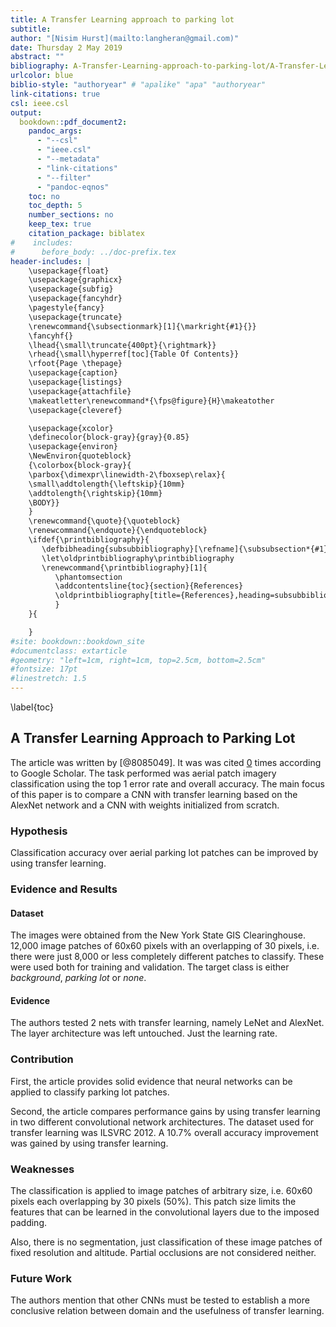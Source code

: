 ```yaml
---
title: A Transfer Learning approach to parking lot
subtitle:
author: "[Nisim Hurst](mailto:langheran@gmail.com)"
date: Thursday 2 May 2019
abstract: ""
bibliography: A-Transfer-Learning-approach-to-parking-lot/A-Transfer-Learning-approach-to-parking-lot.bib
urlcolor: blue
biblio-style: "authoryear" # "apalike" "apa" "authoryear"
link-citations: true
csl: ieee.csl
output:
  bookdown::pdf_document2:
    pandoc_args:
      - "--csl"
      - "ieee.csl"
      - "--metadata"
      - "link-citations"
      - "--filter"
      - "pandoc-eqnos"
    toc: no
    toc_depth: 5
    number_sections: no
    keep_tex: true
    citation_package: biblatex
#    includes:
#      before_body: ../doc-prefix.tex
header-includes: |
    \usepackage{float}
    \usepackage{graphicx}
    \usepackage{subfig}
    \usepackage{fancyhdr}
    \pagestyle{fancy}
    \usepackage{truncate}
    \renewcommand{\subsectionmark}[1]{\markright{#1}{}}
    \fancyhf{}
    \lhead{\small\truncate{400pt}{\rightmark}}
    \rhead{\small\hyperref[toc]{Table Of Contents}}
    \rfoot{Page \thepage}
    \usepackage{caption}
    \usepackage{listings}
    \usepackage{attachfile}
    \makeatletter\renewcommand*{\fps@figure}{H}\makeatother
    \usepackage{cleveref}

    \usepackage{xcolor}
    \definecolor{block-gray}{gray}{0.85}
    \usepackage{environ}
    \NewEnviron{quoteblock}
    {\colorbox{block-gray}{
    \parbox{\dimexpr\linewidth-2\fboxsep\relax}{
    \small\addtolength{\leftskip}{10mm}
    \addtolength{\rightskip}{10mm}
    \BODY}}
    }
    \renewcommand{\quote}{\quoteblock}
    \renewcommand{\endquote}{\endquoteblock}
    \ifdef{\printbibliography}{
       \defbibheading{subsubbibliography}[\refname]{\subsubsection*{#1}}
       \let\oldprintbibliography\printbibliography
       \renewcommand{\printbibliography}[1]{
          \phantomsection
          \addcontentsline{toc}{section}{References}
          \oldprintbibliography[title={References},heading=subsubbibliography]
          }
    }{

    }
#site: bookdown::bookdown_site
#documentclass: extarticle
#geometry: "left=1cm, right=1cm, top=2.5cm, bottom=2.5cm"
#fontsize: 17pt
#linestretch: 1.5
---
```

\label{toc}

## A Transfer Learning Approach to Parking Lot

The article was written by [@8085049]. It was was cited [0](https://scholar.google.com/scholar?hl=en&as_sdt=0%2C5&as_vis=1&q=A+Transfer+Learning+approach+to+parking+lot+Cisek&btnG=) times according to Google Scholar. The task performed was aerial patch imagery classification using the top 1 error rate and overall accuracy. The main focus of this paper is to compare a CNN with transfer learning based on the AlexNet network and a CNN with weights initialized from scratch.

### Hypothesis

Classification accuracy over aerial parking lot patches can be improved by using transfer learning. 

### Evidence and Results

#### Dataset

The images were obtained from the New York State GIS Clearinghouse. 12,000 image patches of 60x60 pixels with an overlapping of 30 pixels, i.e. there were just 8,000 or less completely different patches to classify. These were used both for training and validation. The target class is either *background*, *parking lot* or *none*.

#### Evidence

The authors tested 2 nets with transfer learning, namely LeNet and AlexNet. The layer architecture was left untouched. Just the learning rate.

### Contribution

First, the article provides solid evidence that neural networks can be applied to classify parking lot patches.

Second, the article compares performance gains by using transfer learning in two different convolutional network architectures. The dataset used for transfer learning was ILSVRC 2012. A 10.7% overall accuracy improvement was gained by using transfer learning.

### Weaknesses

The classification is applied to image patches of arbitrary size, i.e. 60x60 pixels each overlapping by 30 pixels (50%).  This patch size limits the features that can be learned in the convolutional layers due to the imposed padding.

Also, there is no segmentation, just classification of these image patches of fixed resolution and altitude. Partial occlusions are not considered neither.

### Future Work

The authors mention that other CNNs must be tested to establish a more conclusive relation between domain and the usefulness of transfer learning.
